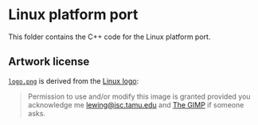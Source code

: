 # Linux platform port

This folder contains the C++ code for the Linux platform port.

## Artwork license

[`logo.png`](logo.png) is derived from the [Linux logo](https://isc.tamu.edu/~lewing/linux/):

> Permission to use and/or modify this image is granted provided you acknowledge me
  <lewing@isc.tamu.edu> and [The GIMP](https://isc.tamu.edu/~lewing/gimp/)
  if someone asks.
